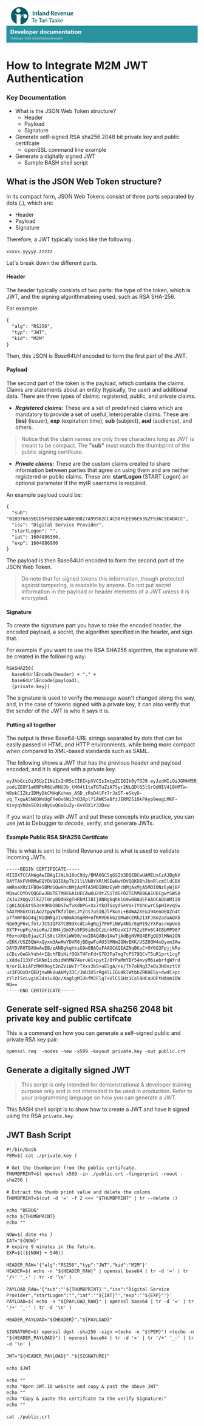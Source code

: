 ![IRD logo](../Images/IRlogo.gif)
![Software Dev](../Images/SoftwareDev.png)

# How to Integrate M2M JWT Authentication 

### Key Documentation 
* What is the JSON Web Token structure?
   * Header
   * Payload
   * Signature
* Generate self-signed RSA sha256 2048 bit private key and public certifcate
   * openSSL command line example
* Generate a digitally signed JWT
   * Sample BASH shell script


## What is the JSON Web Token structure?
In its compact form, JSON Web Tokens consist of three parts separated by dots (.), which are:

* Header
* Payload
* Signature

Therefore, a JWT typically looks like the following.

`xxxxx.yyyyy.zzzzz`

Let's break down the different parts.

#### Header
The header typically consists of two parts: the type of the token, which is JWT, and the signing algorithmabeing used, such as RSA SHA-256.

For example:
```
{
  "alg": "RS256",
  "typ": "JWT",
  "kid": "M2M"
}
```

Then, this JSON is _Base64Url_ encoded to form the first part of the JWT.

#### Payload
The second part of the token is the payload, which contains the claims. Claims are statements about an entity (typically, the user) and additional data. There are three types of claims: registered, public, and private claims.

 * ***Registered claims:*** These are a set of predefined claims which are mandatory to provide a set of useful, 
 interoperable claims. These are: **(iss)** (issuer), **exp** (expiration time), **sub** (subject), **aud** (audience), and others.

> Notice that the claim names are only three characters long as JWT is meant to be compact.
> The **"sub"** must match the thumbprint of the public signing certifcate. 

 * ***Private claims:*** These are the custom claims created to share information between parties that agree on using them and are neither registered or public claims.
   These are: **startLogon** (START Logon) an optional parameter if the myIR username is required. 

An example payload could be:   
``` 
{
  "sub": "01B976835ECD5F58D5DE4AB89B827A99962CC4C50FCEE86E6352F536C5E4DACC",
  "iss": "Digital Service Provider",
  "startLogon": "",
  "iat": 1604886360,
  "exp": 1604886900
}
```   
   
The payload is then Base64Url encoded to form the second part of the JSON Web Token.   
   
> Do note that for signed tokens this information, though protected against tampering, is readable by anyone. Do not put secret information in the payload or header elements of a JWT unless it is encrypted.   
   
#### Signature

To create the signature part you have to take the encoded header, the encoded payload, a secret, the algorithm specified in the header, and sign that.

For example if you want to use the RSA SHA256 algorithm, the signature will be created in the following way:

```
RSASHA256(
  base64UrlEncode(header) + "." +
  base64UrlEncode(payload),
  {private.key})
```
  
The signature is used to verify the message wasn't changed along the way, and, in the case of tokens signed with a private key, it can also verify that the sender of the JWT is who it says it is.

#### Putting all together

The output is three Base64-URL strings separated by dots that can be easily passed in HTML and HTTP environments, while being more compact when compared to XML-based standards such as SAML.

The following shows a JWT that has the previous header and payload encoded, and it is signed with a private key.

``` 
eyJhbGciOiJSUzI1NiIsInR5cCI6IkpXVCIsImtpZCI6Ik0yTSJ9.eyJzdWIiOiJGMkM5RjhGMTRGOUE0MzIwOTVEQjhCOUZDMUVCNzQ2QzY3ODNCN0MzNDM3NTQ1NjFGOUFFQ0NCN0M3ODJFNjMyIiwiaXNzIjoiRGlnaXRhbCBTZXJ2aWNlIFByb3ZpZGVyIiwic3RhcnRMb2dvbiI6IiIsImlhdCI6MTYwNDg5MDY5NSwiZXhwIjoxNjA0ODkxMjM1fQ.RLKLzj7loojV7ah4JfGCETFIWAAQ8vgcjVhL8F7BJpUMj8PTlEf2eKSfm_ByhL4q6b9sRL2Fr1AI_q5UUQBTONW7XozW0_gf7sVKdybqbDt1sNu5cQoDjbgPFb8-podiZE0Y1aKNPbR8UvRNUJb_tM04t1tuTGTuZiA7Syr2NLQDl65lSrOdHIV418HMTw-W8ukCIZkzIDMyDkCMXqKuhes_ASD_zRsD4lFr7rJa5T-eSkyD-vq_TxgwA5NKOWxUgFYeOv6Wi3hO3Rplf1AWK5aBfzJERM2S1OkPAyp9eogLMKF-XivyqVh8aSC0isNyUvQGo6uZy-6vV0X1r32Dxw
```

If you want to play with JWT and put these concepts into practice, you can use jwt.io Debugger to decode, verify, and generate JWTs.

#### Example Public RSA SHA256 Certifcate 

This is what is sent to Indand Revenue and is what is used to validate incoming JWTs.
```
-----BEGIN CERTIFICATE-----
MIIDXTCCAkWgAwIBAgIJALb18oC9dy/BMA0GCSqGSIb3DQEBCwUAMEUxCzAJBgNV
BAYTAkFVMRMwEQYDVQQIDApTb21lLVN0YXRlMSEwHwYDVQQKDBhJbnRlcm5ldCBX
aWRnaXRzIFB0eSBMdGQwHhcNMjAxMTA5MDI0NzEyWhcNMjAxMjA5MDI0NzEyWjBF
MQswCQYDVQQGEwJBVTETMBEGA1UECAwKU29tZS1TdGF0ZTEhMB8GA1UECgwYSW50
ZXJuZXQgV2lkZ2l0cyBQdHkgTHRkMIIBIjANBgkqhkiG9w0BAQEFAAOCAQ8AMIIB
CgKCAQEAt953sK9R0O8DSTwfvKdOPG+Xx7YkOT5xydSeVV+ItbhCwrC5pHIevqSw
5AXYM8GYO1LAo2tpyWfRfzlQeLJYZns7u5IBJlPkuSL+B4WAZXEuJ94enOEDZn4t
p7fmWFDoO4qjNiQNNgJIvNBmAbGqRM+nfRRVD6kG2SMw0cERk2I3FJ8o2aduAQXb
NQo9gP6vLfnt/JCS1QFXTCB9dXcdCakgRqj7FWFiNWy4NG/EqM19zYXFusrmpUoG
8XTF+upFo/nioRu/28H4jDmXFo5FD6iOeDCzLnkFDzxX1775ZzEFn6C4CBbMP987
F6x+oXQsBjazCJlS8ctXHXiWWO0/xwIDAQABo1AwTjAdBgNVHQ4EFgQU3lMNm2ON
vEKK/USZ0QW4xQyxm3AwHwYDVR0jBBgwFoAU3lMNm2ONvEKK/USZ0QW4xQyxm3Aw
DAYDVR0TBAUwAwEB/zANBgkqhkiG9w0BAQsFAAOCAQEAZNqBKuC+OY6G3FpjjkRo
iCDiv6eGkYuh4+I8chFBiHifOQkTHFnFd+S7D3Fa7mg7cP579QCvT5uR1prt1cgF
LXddeJ13XFrSKNm1izbidWhMW74oruW1+pytI/0fPaMmYBY54mvyM6iebrfgWfrd
W/or1LkiAPzMWX9oyt2nZViWvTrTXxs3bS+uElgA/nk/Th7okNg37eOs3H8nztlV
uz3FQOxOrQEUjnwNkVuAkMy33C/JWU3X5rRg4lLIGU4klWtbbZRKHESy+dwdC+pc
zYlzlScLvgiKJ4siu8Qc/XaglgMIUkfMJFlq7+UlCS1Hz1Col8HCnUOFtHAom1DW
WQ==
-----END CERTIFICATE-----
```


## Generate self-signed RSA sha256 2048 bit private key and public certifcate 

This is a command on how you can generate a self-signed public and private RSA key pair:

```  
openssl req  -nodes -new -x509 -keyout private.key -out public.crt
``` 

## Generate a digitally signed JWT 

> This script is only intended for demonstrational & developer training purpose only and is not inteneded to be used in production. Refer to your programming language on how you can generate a JWT. 

This BASH shell script is to show how to create a JWT and have it signed using the RSA `private.key`.

## JWT Bash Script
```
#!/bin/bash
PEM=$( cat ./private.key )

# Get the thumbprint from the public certifcate.
THUMBPRINT=$( openssl x509 -in ./public.crt -fingerprint -noout -sha256 )

# Extract the thumb print value and delete the colons
THUMBPRINT=$(cut -d '=' -f 2 <<< "$THUMBPRINT" | tr --delete :)

echo "DEBUG"
echo ${THUMBPRINT}
echo ""

NOW=$( date +%s )
IAT="${NOW}"
# expire 9 minutes in the future.
EXP=$((${NOW} + 540))

HEADER_RAW='{"alg":"RS256","typ":"JWT","kid":"M2M"}'
HEADER=$( echo -n "${HEADER_RAW}" | openssl base64 | tr -d '=' | tr '/+' '_-' | tr -d '\n' )

PAYLOAD_RAW='{"sub":"'${THUMBPRINT}'","iss":"Digital Service Provider","startLogon":"","iat":'"${IAT}"',"exp":'"${EXP}"'}'
PAYLOAD=$( echo -n "${PAYLOAD_RAW}" | openssl base64 | tr -d '=' | tr '/+' '_-' | tr -d '\n' )

HEADER_PAYLOAD="${HEADER}"."${PAYLOAD}"

SIGNATURE=$( openssl dgst -sha256 -sign <(echo -n "${PEM}") <(echo -n "${HEADER_PAYLOAD}") | openssl base64 | tr -d '=' | tr '/+' '_-' | tr -d '\n' )

JWT="${HEADER_PAYLOAD}"."${SIGNATURE}"

echo $JWT

echo ""
echo "Open JWT.IO website and copy & past the above JWT"
echo ""
echo "Copy & paste the certifcate to the verify Signature:"
echo ""

cat ./public.crt

```